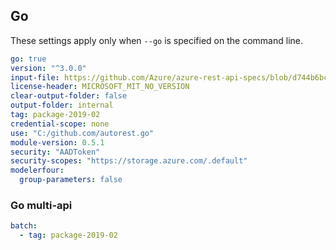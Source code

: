 ## Go

These settings apply only when `--go` is specified on the command line.

``` yaml
go: true
version: "^3.0.0"
input-file: https://github.com/Azure/azure-rest-api-specs/blob/d744b6bcb95ab4034832ded556dbbe58f4287c5b/specification/cosmos-db/data-plane/Microsoft.Tables/preview/2019-02-02/table.json
license-header: MICROSOFT_MIT_NO_VERSION
clear-output-folder: false
output-folder: internal
tag: package-2019-02
credential-scope: none
use: "C:/github.com/autorest.go"
module-version: 0.5.1
security: "AADToken"
security-scopes: "https://storage.azure.com/.default"
modelerfour:
  group-parameters: false
```

### Go multi-api

``` yaml $(go) && $(multiapi)
batch:
  - tag: package-2019-02
```